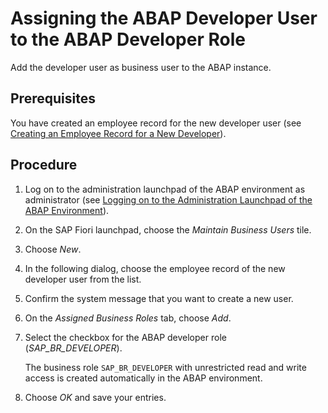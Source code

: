 <!-- loio13b2cfb49c8046d8a031e137b6142127 -->

# Assigning the ABAP Developer User to the ABAP Developer Role

Add the developer user as business user to the ABAP instance.



<a name="loio13b2cfb49c8046d8a031e137b6142127__prereq_p5l_vvq_p2b"/>

## Prerequisites

You have created an employee record for the new developer user \(see [Creating an Employee Record for a New Developer](Creating_an_Employee_Record_for_a_New_Developer_a66fdc5.md)\).



<a name="loio13b2cfb49c8046d8a031e137b6142127__steps_yzb_fnm_q2b"/>

## Procedure

1.  Log on to the administration launchpad of the ABAP environment as administrator \(see [Logging on to the Administration Launchpad of the ABAP Environment](Logging_on_to_the_Administration_Launchpad_of_the_ABAP_Environment_11e765e.md)\).

2.  On the SAP Fiori launchpad, choose the *Maintain Business Users* tile.

3.  Choose *New*.

4.  In the following dialog, choose the employee record of the new developer user from the list.

5.  Confirm the system message that you want to create a new user.

6.  On the *Assigned Business Roles* tab, choose *Add*.

7.  Select the checkbox for the ABAP developer role \(*SAP\_BR\_DEVELOPER*\).

    The business role `SAP_BR_DEVELOPER` with unrestricted read and write access is created automatically in the ABAP environment.

8.  Choose *OK* and save your entries.


